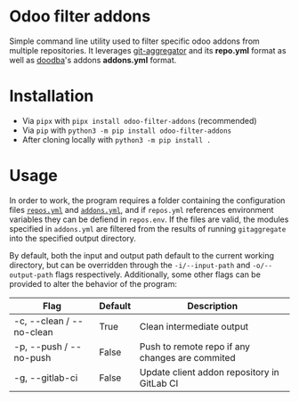 # Odoo filter addons

Simple command line utility used to filter specific odoo addons from
multiple repositories. It leverages [git-aggregator](https://github.com/acsone/git-aggregator)
and its **repo.yml** format as well as [doodba](https://github.com/Tecnativa/doodba)'s
addons **addons.yml** format.

# Installation

- Via `pipx` with `pipx install odoo-filter-addons` (recommended)
- Via `pip` with `python3 -m pip install odoo-filter-addons`
- After cloning locally with `python3 -m pip install .`

# Usage

In order to work, the program requires a folder containing the configuration files
[`repos.yml`](https://github.com/acsone/git-aggregator#configuration-file) and
[`addons.yml`](https://github.com/Tecnativa/doodba#optodoocustomsrcaddonsyaml),
and if `repos.yml` references environment variables they can be defiend in `repos.env`.
If the files are valid, the modules specified in `addons.yml` are filtered from the
results of running `gitaggregate` into the specified output directory.

By default, both the input and output path default to the current working directory,
but can be overridden through the `-i/--input-path` and `-o/--output-path` flags
respectively. Additionally, some other flags can be provided to alter the behavior of
the program:

| Flag                      | Default | Description                                               |
|---------------------------|---------|-----------------------------------------------------------|
| -c, --clean / --no-clean  | True    | Clean intermediate output                                 |
| -p, --push / --no-push    | False   | Push to remote repo if any changes are commited           |
| -g, --gitlab-ci           | False   | Update client addon repository in GitLab CI               |
